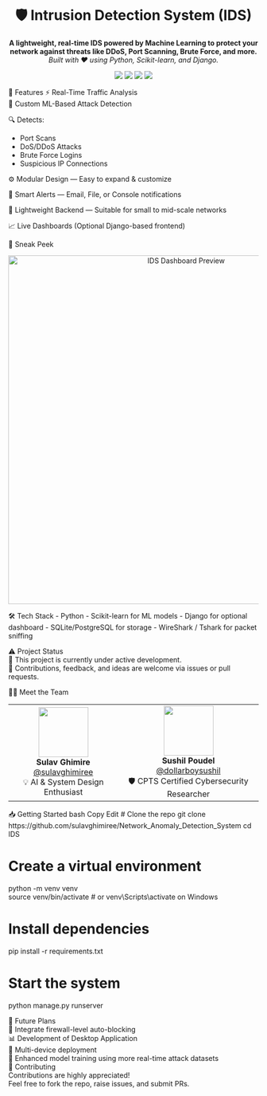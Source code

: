 <h1 align="center">🛡️ Intrusion Detection System (IDS)</h1> <p align="center"> <b>A lightweight, real-time IDS powered by Machine Learning to protect your network against threats like DDoS, Port Scanning, Brute Force, and more.</b><br /> <i>Built with ❤️ using Python, Scikit-learn, and Django.</i> </p> <p align="center"> <img src="https://img.shields.io/badge/Python-3.10-blue?logo=python&style=flat-square" /> <img src="https://img.shields.io/badge/ML-Powered-lightgreen?style=flat-square" /> <img src="https://img.shields.io/badge/Real--Time-Monitoring-critical?style=flat-square" /> <img src="https://img.shields.io/badge/Status-In%20Development-orange?style=flat-square" /> </p>

🚀 Features
⚡ Real-Time Traffic Analysis  
🧠 Custom ML-Based Attack Detection

🔍 Detects:

- Port Scans
- DoS/DDoS Attacks
- Brute Force Logins
- Suspicious IP Connections

⚙️ Modular Design — Easy to expand & customize

📢 Smart Alerts — Email, File, or Console notifications

🧩 Lightweight Backend — Suitable for small to mid-scale networks

📈 Live Dashboards (Optional Django-based frontend)

📸 Sneak Peek

<p align="center"> <img src="https://user-images.githubusercontent.com/your-screenshot-placeholder.png" width="700" alt="IDS Dashboard Preview" /> </p>
🛠️ Tech Stack
- Python
- Scikit-learn for ML models   
- Django for optional dashboard   
- SQLite/PostgreSQL for storage   
- WireShark / Tshark for packet sniffing

⚠️ Project Status  
🧪 This project is currently under active development.  
👥 Contributions, feedback, and ideas are welcome via issues or pull requests.

👨‍💻 Meet the Team

<table align="center"> <tr> <td align="center"> <img src="https://github.com/sulavghimiree.png" width="100"/><br /> <b>Sulav Ghimire</b><br /> <a href="https://github.com/sulavghimiree">@sulavghimiree</a><br /> 💡 AI & System Design Enthusiast </td> <td align="center"> <img src="https://github.com/dollarboysushil.png" width="100"/><br /> <b>Sushil Poudel</b><br /> <a href="https://dollarboysushil.com">@dollarboysushil</a><br /> 🛡️ CPTS Certified Cybersecurity Researcher </td> </tr> </table>
📥 Getting Started    
bash    
Copy    
Edit    
# Clone the repo   
git clone https://github.com/sulavghimiree/Network_Anomaly_Detection_System      
cd IDS

# Create a virtual environment

python -m venv venv  
source venv/bin/activate # or venv\Scripts\activate on Windows

# Install dependencies

pip install -r requirements.txt

# Start the system

python manage.py runserver

🧠 Future Plans  
🔐 Integrate firewall-level auto-blocking  
📊 Development of Desktop Application  
📡 Multi-device deployment  
🧪 Enhanced model training using more real-time attack datasets  
🤝 Contributing  
Contributions are highly appreciated!  
Feel free to fork the repo, raise issues, and submit PRs.
